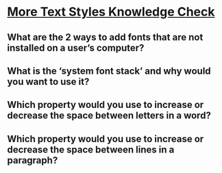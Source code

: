 # [More Text Styles Knowledge Check](https://www.theodinproject.com/lessons/node-path-intermediate-html-and-css-more-text-styles#knowledge-check)

## What are the 2 ways to add fonts that are not installed on a user’s computer?

## What is the ‘system font stack’ and why would you want to use it?

## Which property would you use to increase or decrease the space between letters in a word?

## Which property would you use to increase or decrease the space between lines in a paragraph?
